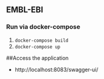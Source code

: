 ## EMBL-EBI

### Run via docker-compose
1. `docker-compose build`
2. `docker-compose up`


##Access the application
- http://localhost:8083/swagger-ui/